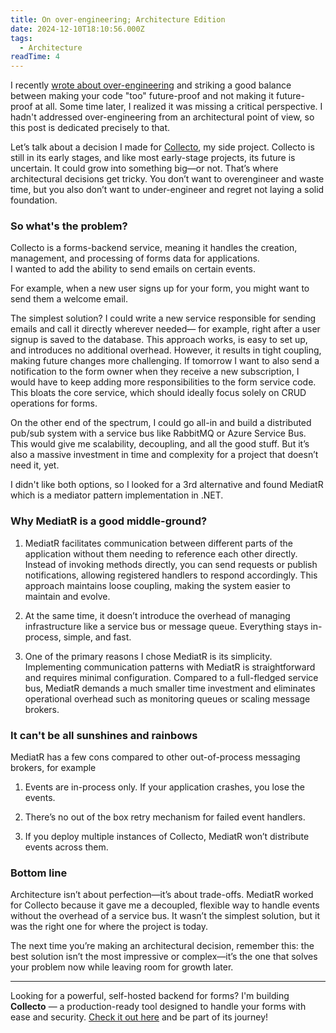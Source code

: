 ```yaml
---
title: On over-engineering; Architecture Edition
date: 2024-12-10T18:10:56.000Z
tags:
  - Architecture
readTime: 4
---
```


I recently [wrote about over-engineering](https://www.16elt.com/2024/09/07/future-proof-code/) and striking a good balance between making your code "too" future-proof and not making it future-proof at all. Some time later, I realized it was missing a critical perspective. I hadn't addressed over-engineering from an architectural point of view, so this post is dedicated precisely to that.

Let’s talk about a decision I made for [Collecto](https://github.com/Eliran-Turgeman/Collecto), my side project. Collecto is still in its early stages, and like most early-stage projects, its future is uncertain. It could grow into something big—or not. That’s where architectural decisions get tricky. You don’t want to overengineer and waste time, but you also don’t want to under-engineer and regret not laying a solid foundation.

### So what's the problem?
Collecto is a forms-backend service, meaning it handles the creation, management, and processing of forms data for applications.  
I wanted to add the ability to send emails on certain events.

For example, when a new user signs up for your form, you might want to send them a welcome email.

The simplest solution? I could write a new service responsible for sending emails and call it directly wherever needed— for example, right after a user signup is saved to the database. This approach works, is easy to set up, and introduces no additional overhead. However, it results in tight coupling, making future changes more challenging. If tomorrow I want to also send a notification to the form owner when they receive a new subscription, I would have to keep adding more responsibilities to the form service code. This bloats the core service, which should ideally focus solely on CRUD operations for forms.

On the other end of the spectrum, I could go all-in and build a distributed pub/sub system with a service bus like RabbitMQ or Azure Service Bus. This would give me scalability, decoupling, and all the good stuff. But it’s also a massive investment in time and complexity for a project that doesn’t need it, yet.

I didn't like both options, so I looked for a 3rd alternative and found MediatR which is a mediator pattern implementation in .NET.

### Why MediatR is a good middle-ground?

1. MediatR facilitates communication between different parts of the application without them needing to reference each other directly. Instead of invoking methods directly, you can send requests or publish notifications, allowing registered handlers to respond accordingly. This approach maintains loose coupling, making the system easier to maintain and evolve.

2. At the same time, it doesn’t introduce the overhead of managing infrastructure like a service bus or message queue. Everything stays in-process, simple, and fast.

3. One of the primary reasons I chose MediatR is its simplicity. Implementing communication patterns with MediatR is straightforward and requires minimal configuration. Compared to a full-fledged service bus, MediatR demands a much smaller time investment and eliminates operational overhead such as monitoring queues or scaling message brokers.

### It can't be all sunshines and rainbows
MediatR has a few cons compared to other out-of-process messaging brokers, for example

1. Events are in-process only. If your application crashes, you lose the events.

2. There’s no out of the box retry mechanism for failed event handlers.

3. If you deploy multiple instances of Collecto, MediatR won’t distribute events across them.


### Bottom line

Architecture isn’t about perfection—it’s about trade-offs. MediatR worked for Collecto because it gave me a decoupled, flexible way to handle events without the overhead of a service bus. It wasn’t the simplest solution, but it was the right one for where the project is today.

The next time you’re making an architectural decision, remember this: the best solution isn’t the most impressive or complex—it’s the one that solves your problem now while leaving room for growth later.

<!-- PROMO BLOCK -->
---

Looking for a powerful, self-hosted backend for forms? 
I'm building **Collecto** — a production-ready tool designed to handle your forms with ease and security. [Check it out here](https://github.com/Eliran-Turgeman/Collecto) and be part of its journey!
<!-- END PROMO BLOCK -->

